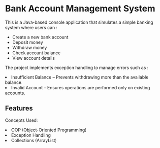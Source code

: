 # Bank Account Management System
This is a Java-based console application that simulates a simple banking system where users can :<br>
<ul> <li>Create a new bank account</li>
     <li>Deposit money</li>
     <li>Withdraw money</li>
     <li>Check account balance</li>
     <li>View account details</li> 
</ul>

The project implements exception handling to manage errors such as : 
<li> Insufficient Balance – Prevents withdrawing more than the available balance. </li>
<li> Invalid Account – Ensures operations are performed only on existing accounts. </li>

## Features 
Concepts Used: <li> OOP (Object-Oriented Programming) </li>
              <li> Exception Handling </li>
              <li> Collections (ArrayList) </li>
